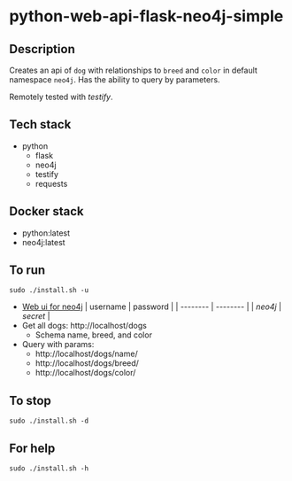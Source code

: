 # python-web-api-flask-neo4j-simple

## Description
Creates an api of `dog` with relationships
to `breed` and `color` in default namespace `neo4j`.
Has the ability to query by parameters.

Remotely tested with *testify*.

## Tech stack
- python
  - flask
  - neo4j
  - testify
  - requests

## Docker stack
- python:latest
- neo4j:latest

## To run
`sudo ./install.sh -u`
- [Web ui for neo4j](http://localhost:7474)
| username | password |
| -------- | -------- |
| *neo4j* | *secret* |
- Get all dogs: http://localhost/dogs
  - Schema name, breed, and color
- Query with params: 
  - http://localhost/dogs/name/<name>
  - http://localhost/dogs/breed/<breed>
  - http://localhost/dogs/color/<color>

## To stop
`sudo ./install.sh -d`

## For help
`sudo ./install.sh -h`

